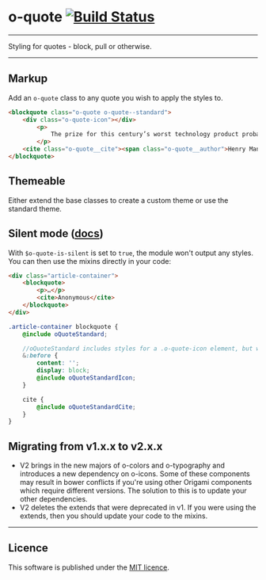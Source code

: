 # o-quote [![Build Status](https://circleci.com/gh/Financial-Times/o-quote.png?style=shield&circle-token=87d81370851f7666617cb65f664064af826052d1)](https://circleci.com/gh/Financial-Times/o-quote)

___
Styling for quotes - block, pull or otherwise.
___

## Markup

Add an `o-quote` class to any quote you wish to apply the styles to.

```html
<blockquote class="o-quote o-quote--standard">
	<div class="o-quote-icon"></div>
		<p>
			The prize for this century’s worst technology product probably belongs to Google Glass, a pair of spectacles with an inbuilt camera and a tiny lens on which you could browse the internet. Suddenly you could film everybody you met, or silently ignore them and read Wikipedia.
		</p>
	<cite class="o-quote__cite"><span class="o-quote__author">Henry Mance</span><span class="o-quote__source">Financial Times</span></cite>
</blockquote>

```


## Themeable

Either extend the base classes to create a custom theme or use the standard theme.

## Silent mode ([docs](http://origami.ft.com/docs/syntax/scss/#silent-styles))

With `$o-quote-is-silent` is set to `true`, the module won't output any styles.  
You can then use the mixins directly in your code:

```html
<div class="article-container">
	<blockquote>
		<p>…</p>
		<cite>Anonymous</cite>
	</blockquote>
</div>
```

```scss
.article-container blockquote {
	@include oQuoteStandard;

	//oQuoteStandard includes styles for a .o-quote-icon element, but without that element you can include the icon in a :before
	&:before {
		content: '';
		display: block;
		@include oQuoteStandardIcon;
	}

	cite {
		@include oQuoteStandardCite;
	}
}
```

## Migrating from v1.x.x to v2.x.x

- V2 brings in the new majors of o-colors and o-typography and introduces a new dependency on o-icons. Some of these components may result in bower conflicts if you're using other Origami components which require different versions. The solution to this is to update your other dependencies.
- V2 deletes the extends that were deprecated in v1. If you were using the extends, then you should update your code to the mixins.


----

## Licence

This software is published under the [MIT licence](http://opensource.org/licenses/MIT).
